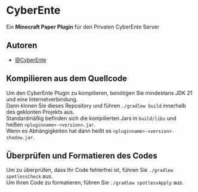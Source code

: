 
# CyberEnte

Ein **Minecraft Paper Plugin** für den Privaten CyberEnte Server


## Autoren

- [@CyberEnte](https://www.github.com/cyberente)

## Kompilieren aus dem Quellcode

Um den CyberEnte Plugin zu kompilieren, benötigen Sie mindestans JDK 21 und eine Internetverbindung. \
Dann klonen Sie dieses Repository und führen `./gradlew build` innerhalb des geklonten Projekts aus. \
Standardmäßig befinden sich die kompilierten Jars in `build/libs` und heißen `<pluginname>-<version>.jar`. \
Wenn es Abhängigkeiten hat dann heißt es `<pluginname>-<version>-shadow.jar`.

## Überprüfen und Formatieren des Codes

Um zu überprüfen, dass Ihr Code fehlerfrei ist, führen Sie `./gradlew spotlessCheck` aus.\
Um Ihren Code zu formatieren, führen Sie `./gradlew spotlessApply` aus.
